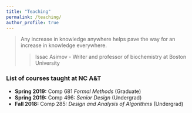 ```yaml
---
title: "Teaching"
permalink: /teaching/
author_profile: true
---
```


> Any increase in knowledge anywhere helps pave the way for an increase in knowledge everywhere.
>>Issac Asimov - Writer and professor of biochemistry at Boston University

### List of courses taught at NC A&T

* **Spring 2019:** Comp 681 *Formal Methods* (Graduate)
* **Spring 2019:** Comp 496: *Senior Design* (Undergrad)
* **Fall 2018:** Comp 285: *Design and Analysis of Algorithms* (Undergrad)

